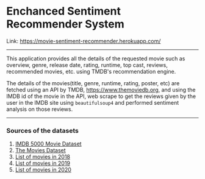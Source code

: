 # Enchanced Sentiment Recommender System

Link: https://movie-sentiment-recommender.herokuapp.com/

<hr>

This application provides all the details of the requested movie such as overview, genre, release date, rating, runtime, top cast, reviews, recommended movies, etc. using TMDB's recommendation engine.

The details of the movies(title, genre, runtime, rating, poster, etc) are fetched using an API by TMDB, https://www.themoviedb.org, and using the IMDB id of the movie in the API, web scrape to get the reviews given by the user in the IMDB site using `beautifulsoup4` and performed sentiment analysis on those reviews.

<hr>

### Sources of the datasets 

1. [IMDB 5000 Movie Dataset](https://www.kaggle.com/carolzhangdc/imdb-5000-movie-dataset)
2. [The Movies Dataset](https://www.kaggle.com/rounakbanik/the-movies-dataset)
3. [List of movies in 2018](https://en.wikipedia.org/wiki/List_of_American_films_of_2018)
4. [List of movies in 2019](https://en.wikipedia.org/wiki/List_of_American_films_of_2019)
5. [List of movies in 2020](https://en.wikipedia.org/wiki/List_of_American_films_of_2020)
